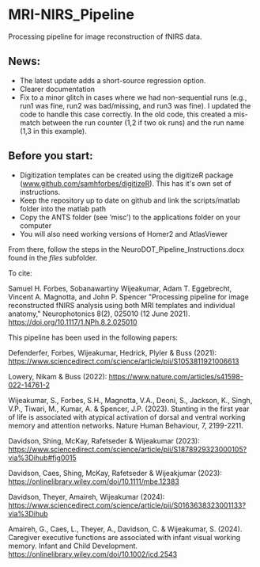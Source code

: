 # MRI-NIRS_Pipeline

Processing pipeline for image reconstruction of fNIRS data.

## News:

* The latest update adds a short-source regression option.
* Clearer documentation
* Fix to a minor glitch in cases where we had non-sequential runs (e.g., run1 was fine, run2 was bad/missing, and run3 was fine). I updated the code to handle this case correctly. In the old code, this created a mis-match between the run counter (1,2 if two ok runs) and the run name (1,3 in this example).


## Before you start:

* Digitization templates can be created using the digitizeR package (www.github.com/samhforbes/digitizeR). This has it's own set of instructions.
* Keep the repository up to date on github and link the scripts/matlab folder into the matlab path
* Copy the ANTS folder (see ‘misc’) to the applications folder on your computer
* You will also need working versions of Homer2 and AtlasViewer

From there, follow the steps in the NeuroDOT_Pipeline_Instructions.docx found in the *files* subfolder.

To cite:

 Samuel H. Forbes, Sobanawartiny Wijeakumar, Adam T. Eggebrecht, Vincent A. Magnotta, and John P. Spencer "Processing pipeline for image reconstructed fNIRS analysis using both MRI templates and individual anatomy," Neurophotonics 8(2), 025010 (12 June 2021). https://doi.org/10.1117/1.NPh.8.2.025010


This pipeline has been used in the following papers:

Defenderfer, Forbes, Wijeakumar, Hedrick, Plyler & Buss (2021): https://www.sciencedirect.com/science/article/pii/S1053811921006613

Lowery, Nikam & Buss (2022): https://www.nature.com/articles/s41598-022-14761-2

Wijeakumar, S., Forbes, S.H., Magnotta, V.A., Deoni, S., Jackson, K., Singh, V.P., Tiwari, M., Kumar, A. & Spencer, J.P. (2023). Stunting in the first year of life is associated with atypical activation of dorsal and ventral working memory and attention networks. Nature Human Behaviour, 7, 2199-2211. 

Davidson, Shing, McKay, Rafetseder & Wijeakumar (2023): https://www.sciencedirect.com/science/article/pii/S1878929323000105?via%3Dihub#fig0015

Davidson, Caes, Shing, McKay, Rafetseder & Wijeakjumar (2023): https://onlinelibrary.wiley.com/doi/10.1111/mbe.12383

Davidson, Theyer, Amaireh, Wijeakumar (2024): https://www.sciencedirect.com/science/article/pii/S0163638323001133?via%3Dihub

Amaireh, G., Caes, L., Theyer, A., Davidson, C. & Wijeakumar, S. (2024). Caregiver executive functions are associated with infant visual working memory. Infant and Child Development. https://onlinelibrary.wiley.com/doi/10.1002/icd.2543

